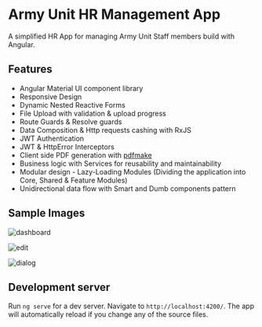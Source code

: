 # Army Unit HR Management App

A simplified HR App for managing Army Unit Staff members build with Angular.

## Features

- Angular Material UI component library
- Responsive Design
- Dynamic Nested Reactive Forms 
- File Upload with validation & upload progress
- Route Guards & Resolve guards
- Data Composition & Http requests cashing with RxJS
- JWT Authentication
- JWT & HttpError Interceptors
- Client side PDF generation with [pdfmake](https://github.com/bpampuch/pdfmake)
- Business logic with Services for reusability and maintainability
- Modular design - Lazy-Loading Modules (Dividing the application into Core, Shared & Feature Modules)
- Unidirectional data flow with Smart and Dumb components pattern

## Sample Images

![dashboard](https://user-images.githubusercontent.com/32598290/97626629-c9b98e00-1a32-11eb-8992-0147f7ae5b78.JPG)

![edit](https://user-images.githubusercontent.com/32598290/97626664-d8a04080-1a32-11eb-980b-e49bcf5c07cb.JPG)

![dialog](https://user-images.githubusercontent.com/32598290/97626673-da6a0400-1a32-11eb-8387-a678c48759a4.JPG)

## Development server

Run `ng serve` for a dev server. Navigate to `http://localhost:4200/`. The app will automatically reload if you change any of the source files.


